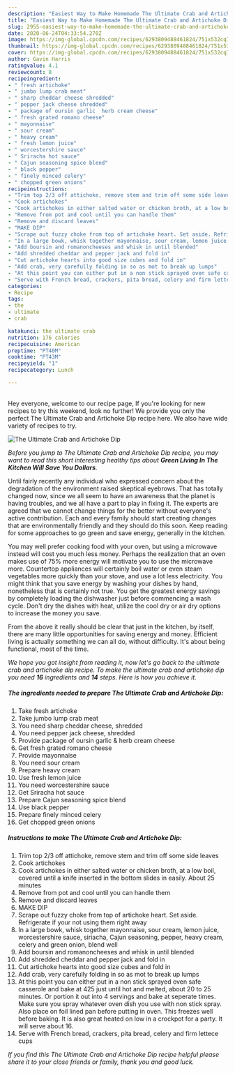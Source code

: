 ```yaml
---
description: "Easiest Way to Make Homemade The Ultimate Crab and Artichoke Dip"
title: "Easiest Way to Make Homemade The Ultimate Crab and Artichoke Dip"
slug: 2955-easiest-way-to-make-homemade-the-ultimate-crab-and-artichoke-dip
date: 2020-06-24T04:33:54.270Z
image: https://img-global.cpcdn.com/recipes/6293809488461824/751x532cq70/the-ultimate-crab-and-artichoke-dip-recipe-main-photo.jpg
thumbnail: https://img-global.cpcdn.com/recipes/6293809488461824/751x532cq70/the-ultimate-crab-and-artichoke-dip-recipe-main-photo.jpg
cover: https://img-global.cpcdn.com/recipes/6293809488461824/751x532cq70/the-ultimate-crab-and-artichoke-dip-recipe-main-photo.jpg
author: Gavin Harris
ratingvalue: 4.1
reviewcount: 8
recipeingredient:
- " fresh artichoke"
- " jumbo lump crab meat"
- " sharp cheddar cheese shredded"
- " pepper jack cheese shredded"
- " package of oursin garlic  herb cream cheese"
- " fresh grated romano cheese"
- " mayonnaise"
- " sour cream"
- " heavy cream"
- " fresh lemon juice"
- " worcestershire sauce"
- " Sriracha hot sauce"
- " Cajun seasoning spice blend"
- " black pepper"
- " finely minced celery"
- " chopped green onions"
recipeinstructions:
- "Trim top 2/3 off attichoke, remove stem and trim off some side leaves"
- "Cook artichokes"
- "Cook artichokes in either salted water or chicken broth, at a low boil, covered until a knife inserted in the bottom slides in easily. About 25 minutes"
- "Remove from pot and cool until you can handle them"
- "Remove and discard leaves"
- "MAKE DIP"
- "Scrape out fuzzy choke from top of artichoke heart. Set aside. Refrigerate if your not using them right away"
- "In a large bowk, whisk together mayonnaise, sour cream, lemon juice, worcestershire sauce, siriacha, Cajun seasoning, pepper, heavy cream, celery and green onion, blend well"
- "Add boursin and romanoncheeses and whisk in until blended"
- "Add shredded cheddar and pepper jack and fold in"
- "Cut artichoke hearts into good size cubes and fold in"
- "Add crab, very carefully folding in so as mot to break up lumps"
- "At this point you can either put in a non stick sprayed oven safe casserole and bake at 425 just until hot and melted, about 20 to 25 minutes. Or portion it out into 4 servings and bake at seperate times. Make sure you spray whatever oven dish you use with non stick spray. Also place on foil lined pan before putting in oven. This freezes well before baking. It is also great heated on low in a crockpot for a party. It will serve about 16."
- "Serve with French bread, crackers, pita bread, celery and firm lettece cups"
categories:
- Recipe
tags:
- the
- ultimate
- crab

katakunci: the ultimate crab 
nutrition: 176 calories
recipecuisine: American
preptime: "PT40M"
cooktime: "PT43M"
recipeyield: "1"
recipecategory: Lunch

---
```

<br>
Hey everyone, welcome to our recipe page, If you're looking for new recipes to try this weekend, look no further! We provide you only the perfect The Ultimate Crab and Artichoke Dip recipe here. We also have wide variety of recipes to try.
<br>


![The Ultimate Crab and Artichoke Dip](https://img-global.cpcdn.com/recipes/6293809488461824/751x532cq70/the-ultimate-crab-and-artichoke-dip-recipe-main-photo.jpg)

<i>Before you jump to The Ultimate Crab and Artichoke Dip recipe, you may want to read this short interesting healthy tips about 
<strong>Green Living In The Kitchen Will Save You Dollars</strong>.</i>
</br>

Until fairly recently any individual who expressed concern about the degradation of the environment raised skeptical eyebrows. That has totally changed now, since we all seem to have an awareness that the planet is having troubles, and we all have a part to play in fixing it. The experts are agreed that we cannot change things for the better without everyone's active contribution. Each and every family should start creating changes that are environmentally friendly and they should do this soon. Keep reading for some approaches to go green and save energy, generally in the kitchen.

You may well prefer cooking food with your oven, but using a microwave instead will cost you much less money. Perhaps the realization that an oven makes use of 75% more energy will motivate you to use the microwave more. Countertop appliances will certainly boil water or even steam vegetables more quickly than your stove, and use a lot less electricity. You might think that you save energy by washing your dishes by hand, nonetheless that is certainly not true. You get the greatest energy savings by completely loading the dishwasher just before commencing a wash cycle. Don't dry the dishes with heat, utilize the cool dry or air dry options to increase the money you save.

From the above it really should be clear that just in the kitchen, by itself, there are many little opportunities for saving energy and money. Efficient living is actually something we can all do, without difficulty. It's about being functional, most of the time.


<i>We hope you got insight from reading it, now let's go back to the ultimate crab and artichoke dip recipe. To make the ultimate crab and artichoke dip you need <strong>16</strong> ingredients and <strong>14</strong> steps. Here is how you achieve it.
</i>

##### The ingredients needed to prepare The Ultimate Crab and Artichoke Dip:

1. Take  fresh artichoke
1. Take  jumbo lump crab meat
1. You need  sharp cheddar cheese, shredded
1. You need  pepper jack cheese, shredded
1. Provide  package of oursin garlic &amp; herb cream cheese
1. Get  fresh grated romano cheese
1. Provide  mayonnaise
1. You need  sour cream
1. Prepare  heavy cream
1. Use  fresh lemon juice
1. You need  worcestershire sauce
1. Get  Sriracha hot sauce
1. Prepare  Cajun seasoning spice blend
1. Use  black pepper
1. Prepare  finely minced celery
1. Get  chopped green onions


##### Instructions to make The Ultimate Crab and Artichoke Dip:

1. Trim top 2/3 off attichoke, remove stem and trim off some side leaves
1. Cook artichokes
1. Cook artichokes in either salted water or chicken broth, at a low boil, covered until a knife inserted in the bottom slides in easily. About 25 minutes
1. Remove from pot and cool until you can handle them
1. Remove and discard leaves
1. MAKE DIP
1. Scrape out fuzzy choke from top of artichoke heart. Set aside. Refrigerate if your not using them right away
1. In a large bowk, whisk together mayonnaise, sour cream, lemon juice, worcestershire sauce, siriacha, Cajun seasoning, pepper, heavy cream, celery and green onion, blend well
1. Add boursin and romanoncheeses and whisk in until blended
1. Add shredded cheddar and pepper jack and fold in
1. Cut artichoke hearts into good size cubes and fold in
1. Add crab, very carefully folding in so as mot to break up lumps
1. At this point you can either put in a non stick sprayed oven safe casserole and bake at 425 just until hot and melted, about 20 to 25 minutes. Or portion it out into 4 servings and bake at seperate times. Make sure you spray whatever oven dish you use with non stick spray. Also place on foil lined pan before putting in oven. This freezes well before baking. It is also great heated on low in a crockpot for a party. It will serve about 16.
1. Serve with French bread, crackers, pita bread, celery and firm lettece cups


<i>If you find this The Ultimate Crab and Artichoke Dip recipe helpful please share it to your close friends or family, thank you and good luck.</i>
